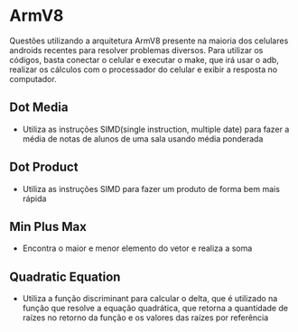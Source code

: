 # ArmV8

Questões utilizando a arquitetura ArmV8 presente na maioria dos celulares androids recentes para resolver problemas diversos. Para utilizar os códigos, basta conectar o celular e executar o make, que irá usar o adb, realizar os cálculos com o processador do celular e exibir a resposta no computador.

## Dot Media

* Utiliza as instruções SIMD(single instruction, multiple date) para fazer a média de notas de alunos de uma sala usando média ponderada

## Dot Product

* Utiliza as instruções SIMD para fazer um produto de forma bem mais rápida

## Min Plus Max

* Encontra o maior e menor elemento do vetor e realiza a soma

## Quadratic Equation

* Utiliza a função discriminant para calcular o delta, que é utilizado na função que resolve a equação quadrática, que retorna a quantidade de raízes no retorno da função e os valores das raízes por referência
